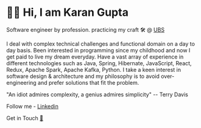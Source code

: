 # 👦🏻 Hi, I am Karan Gupta

Software engineer by profession. practicing my craft  🛠️ @ [UBS](https://ubs.com)

I deal with complex technical challenges and functional domain on a day to day basis. Been interested in programming since my childhood and now I get paid to live my dream everyday. Have a vast array of experience in different technologies such as Java, Spring, Hibernate, JavaScript, React, Redux, Apache Spark, Apache Kafka, Python. I take a keen interest in software design & architecture and my philosophy is to avoid over-engineering and prefer solutions that fit the problem.

"An idiot admires complexity, a genius admires simplicity"
-- Terry Davis

Follow me - [Linkedin](https://www.linkedin.com/in/compscikaran/)

Get in Touch [📧](mailto:gkaran184@gmail.com)

<!---
compscikaran/compscikaran is a ✨ special ✨ repository because its `README.md` (this file) appears on your GitHub profile.
You can click the Preview link to take a look at your changes.
--->
